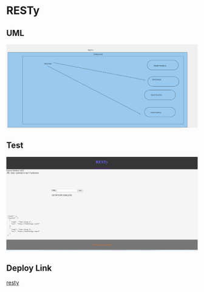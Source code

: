 # RESTy


## UML 
![](./UML.png)


## Test
![](./resty.png)

## Deploy Link 

[resty](https://voluble-blini-ccf9a6.netlify.app/)